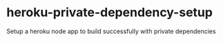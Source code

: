 # heroku-private-dependency-setup
Setup a heroku node app to build successfully with private dependencies
